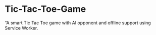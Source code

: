 # Tic-Tac-Toe-Game
“A smart Tic Tac Toe game with AI opponent and offline support using Service Worker.
